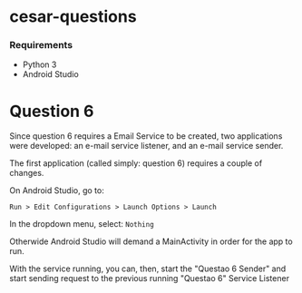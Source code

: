 # cesar-questions

### Requirements
- Python 3
- Android Studio

# Question 6
Since question 6 requires a Email Service to be created, two applications were developed: an e-mail service listener, and an e-mail service sender.

The first application (called simply: question 6) requires a couple of changes.

On Android Studio, go to: 

```Run > Edit Configurations > Launch Options > Launch```

In the dropdown menu, select: ```Nothing```

Otherwide Android Studio will demand a MainActivity in order for the app to run.

With the service running, you can, then, start the "Questao 6 Sender" and start sending request to the previous running "Questao 6" Service Listener
